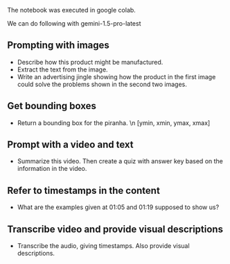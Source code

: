 The notebook was executed in google colab.

We can do following with gemini-1.5-pro-latest
 
## Prompting with images
- Describe how this product might be manufactured.
- Extract the text from the image.
- Write an advertising jingle showing how the product in the first image could solve the problems shown in the second two images.

## Get bounding boxes
- Return a bounding box for the piranha. \n [ymin, xmin, ymax, xmax]

## Prompt with a video and text
- Summarize this video. Then create a quiz with answer key based on the information in the video.

## Refer to timestamps in the content
- What are the examples given at 01:05 and 01:19 supposed to show us?

## Transcribe video and provide visual descriptions
- Transcribe the audio, giving timestamps. Also provide visual descriptions.
